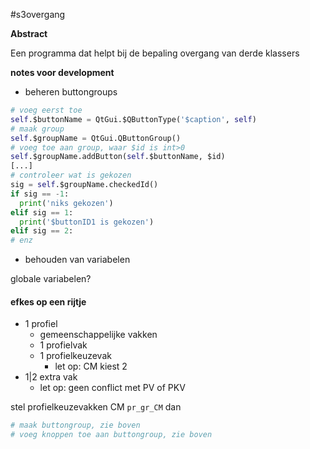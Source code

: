 #s3overgang

**Abstract**

Een programma dat helpt bij de bepaling overgang van derde klassers

**notes voor development**

- beheren buttongroups

```python
# voeg eerst toe
self.$buttonName = QtGui.$QButtonType('$caption', self)
# maak group
self.$groupName = QtGui.QButtonGroup()
# voeg toe aan group, waar $id is int>0
self.$groupName.addButton(self.$buttonName, $id)
[...]
# controleer wat is gekozen
sig = self.$groupName.checkedId()
if sig == -1:
  print('niks gekozen')
elif sig == 1:
  print('$buttonID1 is gekozen')
elif sig == 2:
# enz
```

- behouden van variabelen

globale variabelen?


#### efkes op een rijtje

- 1 profiel
  - gemeenschappelijke vakken
  - 1 profielvak
  - 1 profielkeuzevak
    - let op: CM kiest 2
 - 1|2 extra vak
    - let op: geen conflict met PV of PKV

stel profielkeuzevakken CM `pr_gr_CM` dan

```python
# maak buttongroup, zie boven
# voeg knoppen toe aan buttongroup, zie boven
```
